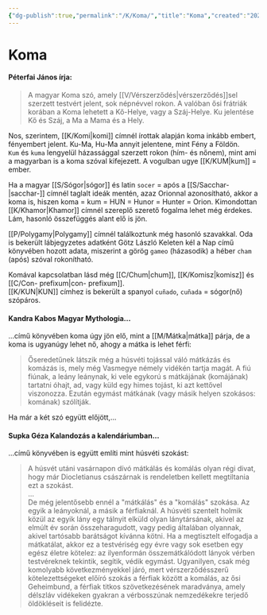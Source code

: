 ```yaml
---
{"dg-publish":true,"permalink":"/K/Koma/","title":"Koma","created":"2024-04-22T13:00","updated":"2025-05-23T19:22"}
---
```



# Koma

#### Péterfai János írja:

> A magyar Koma szó, amely [[V/Vérszerződés\|vérszerződés]]sel szerzett testvért jelent, sok népnévvel rokon. A valóban ősi frátriák korában a Koma lehetett a Kő-Helye, vagy a Száj-Helye. Ku jelentése Kő és Száj, a Ma a Mama és a Hely.  

Nos, szerintem, [[K/Komi\|komi]] címnél írottak alapján koma inkább embert, fényembert jelent. Ku-Ma, Hu-Ma annyit jelentene, mint Fény a Földön.  
`Kum` és `kuma` lengyelül házassággal szerzett rokon (hím- és nőnem), mint ami a magyarban is a koma szóval kifejezett. A vogulban ugye [[K/KUM\|kum]] = ember.  

Ha a magyar [[S/Sógor\|sógor]] és latin `socer` = após a [[S/Sacchar-\|sacchar-]] címnél taglalt ideák mentén, azaz Orionnal azonosítható, akkor a koma is, hiszen koma = kum = HUN = Hunor = Hunter = Orion. Kimondottan [[K/Khamor\|Khamor]] címnél szereplő szerető fogalma lehet még érdekes. Lám, hasonló összefüggés alant elő is jön.  

[[P/Polygamy\|Polygamy]] címnél találkoztunk még hasonló szavakkal. Oda is bekerült lábjegyzetes adatként Götz László Keleten kél a Nap című könyvében hozott adata, miszerint a görög `gameo` (házasodik) a héber `cham` (após) szóval rokonítható.  

Komával kapcsolatban lásd még [[C/Chum\|chum]], [[K/Komisz\|komisz]] és [[C/Con- prefixum\|con- prefixum]].  
[[K/KUN\|KUN]] címhez is bekerült a spanyol `cuñado`, `cuñada` = sógor(nő) szópáros.  

#### Kandra Kabos Magyar Mythologia...

...című könyvében koma úgy jön elő, mint a [[M/Mátka\|mátka]] párja, de a koma is ugyanúgy lehet nő, ahogy a mátka is lehet férfi:  
> Őseredetűnek látszik még a húsvéti tojással váló mátkázás és komázás is, mely még Vasmegye némely vidékén tartja magát. A fiú fiúnak, a leány leánynak, ki vele egykorú s mátkájának (komájának) tartatni óhajt, ad, vagy küld egy himes tojást, ki azt kettővel viszonozza. Ezután egymást mátkának (vagy másik helyen szokásos: komának) szólítják.  

Ha már a két szó együtt előjött,...  

#### Supka Géza Kalandozás a kalendáriumban...  

...című könyvében is együtt említi mint húsvéti szokást:  
> A húsvét utáni vasárnapon dívó mátkálás és komálás olyan régi divat, hogy már Diocletianus császárnak is rendeletben kellett megtiltania ezt a szokást.  
> ...  
> De még jelentősebb ennél a "mátkálás" és a "komálás" szokása. Az egyik a leányoknál, a másik a férfiaknál. A húsvéti szentelt holmik közül az egyik lány egy tálnyit elküld olyan lánytársának, akivel az elmúlt év során összeharagudott, vagy pedig általában olyannak, akivel tartósabb barátságot kívánna kötni. Ha a megtisztelt elfogadja a mátkatálat, akkor ez a testvériség egy évre vagy sok esetben egy egész életre kötelez: az ilyenformán összemátkálódott lányok vérben testvéreknek tekintik, segítik, védik egymást. Ugyanilyen, csak még komolyabb következményekkel járó, mert vérszerződésszerű kötelezettségeket előíró szokás a férfiak között a komálás, az ősi Geheimbund, a férfiak titkos szövetkezésének maradványa, amely délszláv vidékeken gyakran a vérbosszúnak nemzedékekre terjedő öldökléseit is felidézte.  
